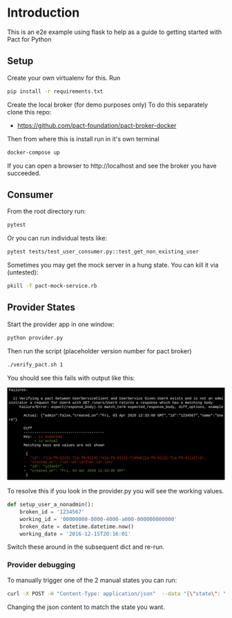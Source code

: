 # Introduction

This is an e2e example using flask to help as a guide to getting started with Pact for Python

## Setup

Create your own virtualenv for this. Run

```bash
pip install -r requirements.txt
```

Create the local broker (for demo purposes only) To do this separately clone this repo:
* https://github.com/pact-foundation/pact-broker-docker

Then from where this is install run in it's own terminal

```bash
docker-compose up
```

If you can open a browser to http://localhost and see the broker you have succeeded.

## Consumer

From the root directory run:

```bash
pytest
```

Or you can run individual tests like:

```bash
pytest tests/test_user_consumer.py::test_get_non_existing_user
```

Sometimes you may get the mock server in a hung state. You can kill it via (untested):

```bash
pkill -f pact-mock-service.rb
```

## Provider States

Start the provider app in one window:

```bash
python provider.py
```

Then run the script (placeholder version number for pact broker)

```bash
./verify_pact.sh 1
```

You should see this fails with output like this:

![error image](images/error_output.png)

To resolve this if you look in the provider.py you will see the working values.

```python
def setup_user_a_nonadmin():
    broken_id = '1234567'
    working_id = '00000000-0000-4000-a000-000000000000'
    broken_date = datetime.datetime.now()
    working_date = '2016-12-15T20:16:01'

```

Switch these around in the subsequent dict and re-run.

### Provider debugging

To manually trigger one of the 2 manual states you can run:

```bash
curl -X POST -H "Content-Type: application/json"  --data "{\"state\": \"UserA exists and is not an administrator\"}" http://127.0.0.1:5000/_pact/provider_states
```

Changing the json content to match the state you want.
